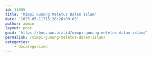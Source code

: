 ```yaml
---
id: 11005
title: 'Mimpi Gunung Meletus Dalam Islam'
date: '2023-05-11T15:20:28+00:00'
author: admin
layout: post
guid: 'https://bos.awn.biz.id/mimpi-gunung-meletus-dalam-islam/'
permalink: /mimpi-gunung-meletus-dalam-islam/
categories:
    - Uncategorized
---
```


